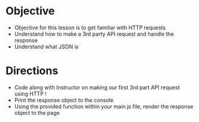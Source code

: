 # Objective
- Objective for this lesson is to get familiar with HTTP requests
- Understand how to make a 3rd party API request and handle the response
- Understand what JSON is

# Directions
- Code along with Instructor on making our first 3rd part API request using HTTP !
- Print the response object to the console 
- Using the provided function within your main.js file, render the response object to the page
